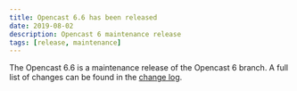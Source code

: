 ```yaml
---
title: Opencast 6.6 has been released
date: 2019-08-02
description: Opencast 6 maintenance release
tags: [release, maintenance]
---
```


The Opencast 6.6 is a maintenance release of the Opencast 6 branch. A full list of changes can be found in the
[change log](https://docs.opencast.org/r/6.x/admin/changelog/#opencast-66).
